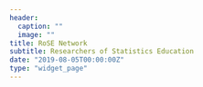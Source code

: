 ```yaml
---
header:
  caption: ""
  image: ""
title: RoSE Network
subtitle: Researchers of Statistics Education
date: "2019-08-05T00:00:00Z" 
type: "widget_page"
---
```

